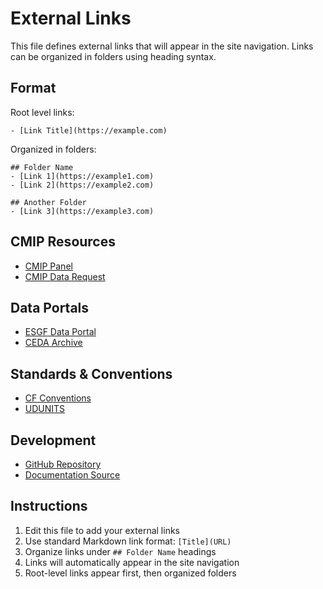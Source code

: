 # External Links

This file defines external links that will appear in the site navigation.
Links can be organized in folders using heading syntax.

## Format

Root level links:
```
- [Link Title](https://example.com)
```

Organized in folders:
```
## Folder Name
- [Link 1](https://example1.com)
- [Link 2](https://example2.com)

## Another Folder
- [Link 3](https://example3.com)
```

## CMIP Resources

- [CMIP Panel](https://www.wcrp-climate.org/wgcm-cmip)
- [CMIP Data Request](https://clipc-services.ceda.ac.uk/dreq/index.html)

## Data Portals

- [ESGF Data Portal](https://esgf-node.llnl.gov/search/cmip6/)
- [CEDA Archive](https://archive.ceda.ac.uk/)

## Standards & Conventions

- [CF Conventions](https://cfconventions.org/)
- [UDUNITS](https://www.unidata.ucar.edu/software/udunits/)

## Development

- [GitHub Repository](https://github.com/WCRP-CMIP/CMIP7-CVs)
- [Documentation Source](https://github.com/WCRP-CMIP/CMIP7-CVs/tree/main/docs)

## Instructions

1. Edit this file to add your external links
2. Use standard Markdown link format: `[Title](URL)`
3. Organize links under `## Folder Name` headings
4. Links will automatically appear in the site navigation
5. Root-level links appear first, then organized folders

